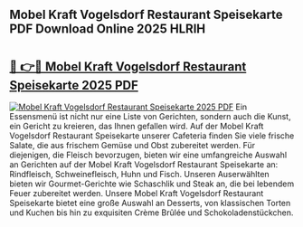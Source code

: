 ## Mobel Kraft Vogelsdorf Restaurant Speisekarte PDF Download Online 2025 HLRlH

# <h2><a href="http://gc7t89b.nevu.top/?p=Mobel+Kraft+Vogelsdorf+Restaurant+Speisekarte">🔗 👉🔴 Mobel Kraft Vogelsdorf Restaurant Speisekarte 2025 PDF</a></h2>

[![Mobel Kraft Vogelsdorf Restaurant Speisekarte 2025 PDF](https://i.imgur.com/dBaPXMq.png)](http://gc7t89b.nevu.top/?p=Mobel+Kraft+Vogelsdorf+Restaurant+Speisekarte)
Ein Essensmenü ist nicht nur eine Liste von Gerichten, sondern auch die Kunst, ein Gericht zu kreieren, das Ihnen gefallen wird. Auf der Mobel Kraft Vogelsdorf Restaurant Speisekarte unserer Cafeteria finden Sie viele frische Salate, die aus frischem Gemüse und Obst zubereitet werden. Für diejenigen, die Fleisch bevorzugen, bieten wir eine umfangreiche Auswahl an Gerichten auf der Mobel Kraft Vogelsdorf Restaurant Speisekarte an: Rindfleisch, Schweinefleisch, Huhn und Fisch. Unseren Auserwählten bieten wir Gourmet-Gerichte wie Schaschlik und Steak an, die bei lebendem Feuer zubereitet werden. Unsere Mobel Kraft Vogelsdorf Restaurant Speisekarte bietet eine große Auswahl an Desserts, von klassischen Torten und Kuchen bis hin zu exquisiten Crème Brûlée und Schokoladenstückchen.

